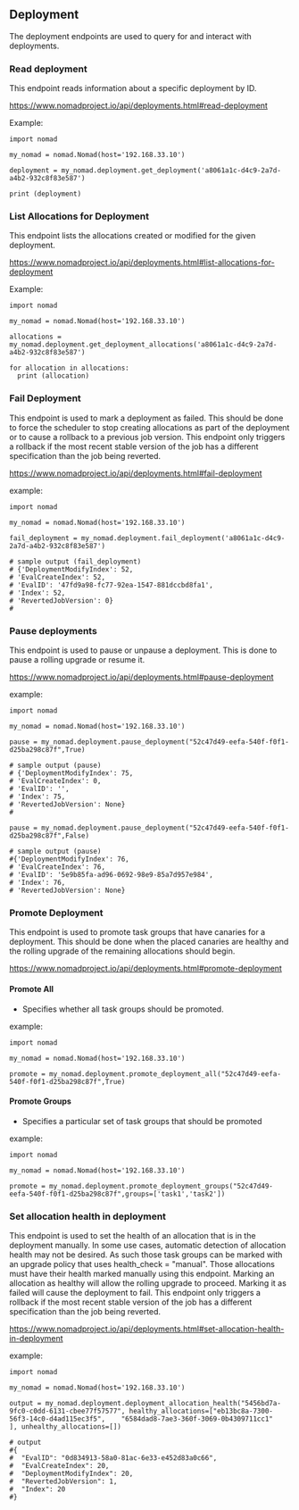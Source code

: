 ## Deployment

The deployment endpoints are used to query for and interact with deployments.

### Read deployment

This endpoint reads information about a specific deployment by ID.

https://www.nomadproject.io/api/deployments.html#read-deployment

Example:

```
import nomad

my_nomad = nomad.Nomad(host='192.168.33.10')

deployment = my_nomad.deployment.get_deployment('a8061a1c-d4c9-2a7d-a4b2-932c8f83e587')

print (deployment)
```


### List Allocations for Deployment

This endpoint lists the allocations created or modified for the given deployment.

https://www.nomadproject.io/api/deployments.html#list-allocations-for-deployment

Example:

```
import nomad

my_nomad = nomad.Nomad(host='192.168.33.10')

allocations = my_nomad.deployment.get_deployment_allocations('a8061a1c-d4c9-2a7d-a4b2-932c8f83e587')

for allocation in allocations:
  print (allocation)
```

### Fail Deployment

This endpoint is used to mark a deployment as failed. This should be done to force the scheduler to stop creating allocations as part of the deployment or to cause a rollback to a previous job version. This endpoint only triggers a rollback if the most recent stable version of the job has a different specification than the job being reverted.

https://www.nomadproject.io/api/deployments.html#fail-deployment

example:

```
import nomad

my_nomad = nomad.Nomad(host='192.168.33.10')

fail_deployment = my_nomad.deployment.fail_deployment('a8061a1c-d4c9-2a7d-a4b2-932c8f83e587')

# sample output (fail_deployment)
# {'DeploymentModifyIndex': 52,
# 'EvalCreateIndex': 52,
# 'EvalID': '47fd9a98-fc77-92ea-1547-881dccbd8fa1',
# 'Index': 52,
# 'RevertedJobVersion': 0}
#
```


### Pause deployments

This endpoint is used to pause or unpause a deployment. This is done to pause a rolling upgrade or resume it.

https://www.nomadproject.io/api/deployments.html#pause-deployment

example:

```
import nomad

my_nomad = nomad.Nomad(host='192.168.33.10')

pause = my_nomad.deployment.pause_deployment("52c47d49-eefa-540f-f0f1-d25ba298c87f",True)

# sample output (pause)
# {'DeploymentModifyIndex': 75,
# 'EvalCreateIndex': 0,
# 'EvalID': '',
# 'Index': 75,
# 'RevertedJobVersion': None}
#

pause = my_nomad.deployment.pause_deployment("52c47d49-eefa-540f-f0f1-d25ba298c87f",False)

# sample output (pause)
#{'DeploymentModifyIndex': 76,
# 'EvalCreateIndex': 76,
# 'EvalID': '5e9b85fa-ad96-0692-98e9-85a7d957e984',
# 'Index': 76,
# 'RevertedJobVersion': None}
```


### Promote Deployment

This endpoint is used to promote task groups that have canaries for a deployment. This should be done when the placed canaries are healthy and the rolling upgrade of the remaining allocations should begin.

https://www.nomadproject.io/api/deployments.html#promote-deployment

#### Promote All

  - Specifies whether all task groups should be promoted.

example:

```
import nomad

my_nomad = nomad.Nomad(host='192.168.33.10')

promote = my_nomad.deployment.promote_deployment_all("52c47d49-eefa-540f-f0f1-d25ba298c87f",True)
```

#### Promote Groups

  - Specifies a particular set of task groups that should be promoted

example:

```
import nomad

my_nomad = nomad.Nomad(host='192.168.33.10')

promote = my_nomad.deployment.promote_deployment_groups("52c47d49-eefa-540f-f0f1-d25ba298c87f",groups=['task1','task2'])
```


### Set allocation health in deployment

This endpoint is used to set the health of an allocation that is in the deployment manually. In some use cases, automatic detection of allocation health may not be desired. As such those task groups can be marked with an upgrade policy that uses health_check = "manual". Those allocations must have their health marked manually using this endpoint. Marking an allocation as healthy will allow the rolling upgrade to proceed. Marking it as failed will cause the deployment to fail. This endpoint only triggers a rollback if the most recent stable version of the job has a different specification than the job being reverted.

https://www.nomadproject.io/api/deployments.html#set-allocation-health-in-deployment

example:

```
import nomad

my_nomad = nomad.Nomad(host='192.168.33.10')

output = my_nomad.deployment.deployment_allocation_health("5456bd7a-9fc0-c0dd-6131-cbee77f57577", healthy_allocations=["eb13bc8a-7300-56f3-14c0-d4ad115ec3f5",    "6584dad8-7ae3-360f-3069-0b4309711cc1"
], unhealthy_allocations=[])

# output
#{
#  "EvalID": "0d834913-58a0-81ac-6e33-e452d83a0c66",
#  "EvalCreateIndex": 20,
#  "DeploymentModifyIndex": 20,
#  "RevertedJobVersion": 1,
#  "Index": 20
#}

```
